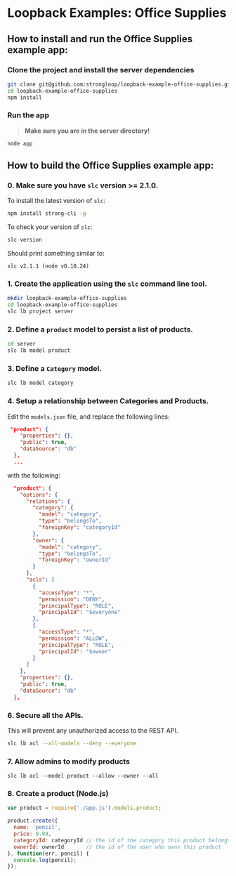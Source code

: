 # Loopback Examples: Office Supplies

## How to install and run the Office Supplies example app:

### Clone the project and install the server dependencies

```sh
git clone git@github.com:strongloop/loopback-example-office-supplies.git
cd loopback-example-office-supplies
npm install
```

### Run the app

> **Make sure you are in the server directory!**

```sh
node app
```

## How to build the Office Supplies example app:

### 0. Make sure you have `slc` version **>= 2.1.0**.

To install the latest version of `slc`:

```sh
npm install strong-cli -g
```

To check your version of `slc`:

```sh
slc version
```

Should print something similar to:

```
slc v2.1.1 (node v0.10.24)
```

### 1. Create the application using the `slc` command line tool.

```sh
mkdir loopback-example-office-supplies
cd loopback-example-office-supplies
slc lb project server
```

### 2. Define a `product` model to persist a list of products.

```sh
cd server
slc lb model product
```

### 3. Define a `Category` model.

```sh
slc lb model category
```

### 4. Setup a relationship between Categories and Products.

Edit the `models.json` file, and replace the following lines:
```JSON
 "product": { 
    "properties": {},
    "public": true,
    "dataSource": "db"
  },
  ...
```
with the following:

```JSON
  "product": {                                                                                                       
    "options": {
      "relations": {
        "category": {
          "model": "category",
          "type": "belongsTo",
          "foreignKey": "categoryId"
        },
        "owner": {
          "model": "category",
          "type": "belongsTo",
          "foreignKey": "ownerId"
        }
      },
      "acls": [
        {
          "accessType": "*",
          "permission": "DENY",
          "principalType": "ROLE",
          "principalId": "$everyone"
        },
        {
          "accessType": "*",
          "permission": "ALLOW",
          "principalType": "ROLE",
          "principalId": "$owner"
        }
      ]
    },
    "properties": {},
    "public": true,
    "dataSource": "db"
  },
```

### 6. Secure all the APIs.

This will prevent any unauthorized access to the REST API.

```sh
slc lb acl --all-models --deny --everyone
```

### 7. Allow admins to modify products

```
slc lb acl --model product --allow --owner --all
````

### 8. Create a product (Node.js)

```js
var product = require('./app.js').models.product;

product.create({
  name: 'pencil',
  price: 0.99,
  categoryId: categoryId // the id of the category this product belongs to
  ownerId: ownerId       // the id of the user who owns this product
}, function(err, pencil) {
  console.log(pencil);
});
```
